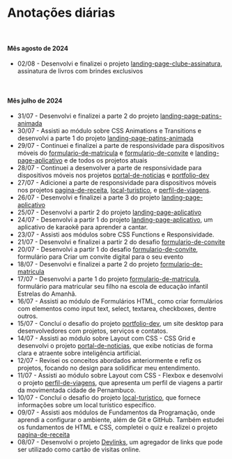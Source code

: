 # Anotações diárias

<br>

#### Mês agosto de 2024
- 02/08 - Desenvolvi e finalizei o projeto [landing-page-clube-assinatura](https://github.com/joao-siilva/landing-page-clube-assinatura), assinatura de livros com brindes exclusivos

<br>

#### Mês julho de 2024

- 31/07 - Desenvolvi e finalizei a parte 2 do projeto [landing-page-patins-animada](https://github.com/joao-siilva/landing-page-patins-animada)
- 30/07 - Assisti ao módulo sobre CSS Animations e Transitions e desenvolvi a parte 1 do projeto [landing-page-patins-animada](https://github.com/joao-siilva/landing-page-patins-animada)
- 29/07 - Continuei e finalizei a parte de responsividade para dispositivos móveis do [formulario-de-matricula](https://github.com/joao-siilva/formulario-de-matricula) e [formulario-de-convite](https://github.com/joao-siilva/formulario-de-convite) e [landing-page-aplicativo](https://github.com/joao-siilva/landing-page-aplicativo) e de todos os projetos atuais
- 28/07 - Continuei a desenvolver a parte de responsividade para dispositivos móveis nos projetos [portal-de-noticias](https://github.com/joao-siilva/portal-de-noticias) e [portfolio-dev](https://github.com/joao-siilva/portfolio-dev)
- 27/07 - Adicionei a parte de responsividade para dispositivos móveis nos projetos [pagina-de-receita](https://github.com/joao-siilva/pagina-de-receita), [local-turistico](https://github.com/joao-siilva/local-turistico), e [perfil-de-viagens](https://github.com/joao-siilva/perfil-de-viagens).
- 26/07 - Desenvolvi e finalizei a parte 3 do projeto [landing-page-aplicativo](https://github.com/joao-siilva/landing-page-aplicativo)
- 25/07 - Desenvolvi a partir 2 do projeto [landing-page-aplicativo](https://github.com/joao-siilva/landing-page-aplicativo)
- 24/07 - Desenvolvi a partir 1 do projeto [landing-page-aplicativo](https://github.com/joao-siilva/landing-page-aplicativo), um aplicativo de karaokê para aprender a cantar.
- 23/07 - Assisti aos módulos sobre CSS Functions e Responsividade.
- 21/07 - Desenvolvi e finalizei a partir 2 do desafio [formulario-de-convite](https://github.com/joao-siilva/formulario-de-convite)
- 20/07 - Desenvolvi a partir 1 do desafio [formulario-de-convite](https://github.com/joao-siilva/formulario-de-convite), formulário para Criar um convite digital para o seu evento
- 18/07 - Desenvolvi e finalizei a parte 2 do projeto [formulario-de-matricula](https://github.com/joao-siilva/formulario-de-matricula)
- 17/07 - Desenvolvi a parte 1 do projeto [formulario-de-matricula](https://github.com/joao-siilva/formulario-de-matricula), formulário para matricular seu filho na escola de educação infantil Estrelas do Amanhã.
- 16/07 - Assisti ao módulo de Formulários HTML, como criar formulários com elementos como input text, select, textarea, checkboxes, dentre outros.
- 15/07 - Concluí o desafio do projeto [portfolio-dev](https://github.com/joao-siilva/portfolio-dev), um site desktop para desenvolvedores com projetos, serviços e contatos.
- 14/07 - Assisti ao módulo sobre Layout com CSS - CSS Grid e desenvolvi o projeto [portal-de-noticias](https://github.com/joao-siilva/portal-de-noticias), que exibe notícias de forma clara e atraente sobre inteligência artificial.
- 12/07 - Revisei os conceitos abordados anteriormente e refiz os projetos, focando no design para solidificar meu entendimento.
- 11/07 - Assisti ao módulo sobre Layout com CSS - Flexbox e desenvolvi o projeto [perfil-de-viagens](https://github.com/joao-siilva/perfil-de-viagens), que apresenta um perfil de viagens a partir da movimentada cidade de Pernambuco.
- 10/07 - Concluí o desafio do projeto [local-turistico](https://github.com/joao-siilva/local-turistico), que fornece informações sobre um local turístico específico.
- 09/07 - Assisti aos módulos de Fundamentos da Programação, onde aprendi a configurar o ambiente, além de Git e GitHub. Também estudei os fundamentos de HTML e CSS, completei o quiz e realizei o projeto [pagina-de-receita](https://github.com/joao-siilva/pagina-de-receita)
- 08/07 - Desenvolvi o projeto [Devlinks](https://github.com/joao-siilva/devlinks), um agregador de links que pode ser utilizado como cartão de visitas online.

